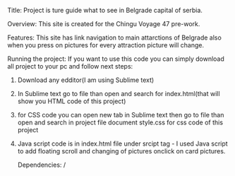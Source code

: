 Title:
Project is ture guide what to see in Belgrade capital of serbia.

Overview:
This site is created for the Chingu Voyage 47 pre-work.

Features:
This site has link navigation to main attarctions of Belgrade also when you press on pictures for every attraction picture will change.

Running the project:
If you want to use this code you can simply download all project to your pc and follow next steps:
1. Download any edditor(I am using Sublime text)
2. In Sublime text go to file than open and search for index.html(that will show you HTML code of this project)
3. for CSS code you can open new tab in Sublime text then go to file than open and search in project file document style.css for css code of this project
4. Java script code is in index.html file under srcipt tag - I used Java script to add floating scroll and changing of pictures onclick on card pictures.
   
   Dependencies:
   /
   
